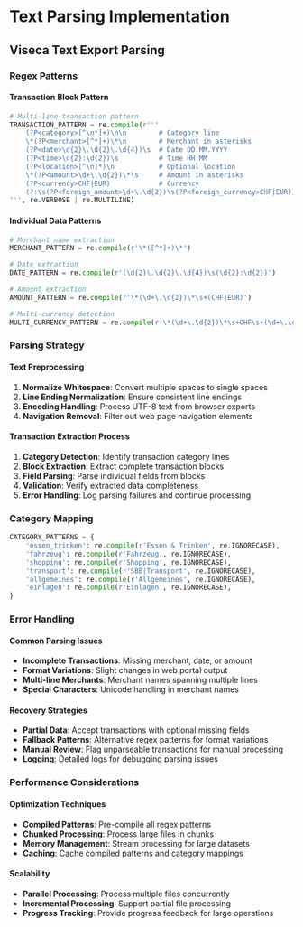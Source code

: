# Text Parsing Implementation

## Viseca Text Export Parsing

### Regex Patterns

#### Transaction Block Pattern
```python
# Multi-line transaction pattern
TRANSACTION_PATTERN = re.compile(r'''
    (?P<category>[^\n*]+)\n\n        # Category line
    \*(?P<merchant>[^*]+)\*\n        # Merchant in asterisks
    (?P<date>\d{2}\.\d{2}\.\d{4})\s  # Date DD.MM.YYYY
    (?P<time>\d{2}:\d{2})\s          # Time HH:MM
    (?P<location>[^\n]*)\n           # Optional location
    \*(?P<amount>\d+\.\d{2})\*\s     # Amount in asterisks
    (?P<currency>CHF|EUR)            # Currency
    (?:\s(?P<foreign_amount>\d+\.\d{2})\s(?P<foreign_currency>CHF|EUR))? # Optional foreign currency
''', re.VERBOSE | re.MULTILINE)
```

#### Individual Data Patterns
```python
# Merchant name extraction
MERCHANT_PATTERN = re.compile(r'\*([^*]+)\*')

# Date extraction
DATE_PATTERN = re.compile(r'(\d{2}\.\d{2}\.\d{4})\s(\d{2}:\d{2})')

# Amount extraction
AMOUNT_PATTERN = re.compile(r'\*(\d+\.\d{2})\*\s+(CHF|EUR)')

# Multi-currency detection
MULTI_CURRENCY_PATTERN = re.compile(r'\*(\d+\.\d{2})\*\s+CHF\s+(\d+\.\d{2})\s+(EUR)')
```

### Parsing Strategy

#### Text Preprocessing
1. **Normalize Whitespace**: Convert multiple spaces to single spaces
2. **Line Ending Normalization**: Ensure consistent line endings
3. **Encoding Handling**: Process UTF-8 text from browser exports
4. **Navigation Removal**: Filter out web page navigation elements

#### Transaction Extraction Process
1. **Category Detection**: Identify transaction category lines
2. **Block Extraction**: Extract complete transaction blocks
3. **Field Parsing**: Parse individual fields from blocks
4. **Validation**: Verify extracted data completeness
5. **Error Handling**: Log parsing failures and continue processing

### Category Mapping

```python
CATEGORY_PATTERNS = {
    'essen_trinken': re.compile(r'Essen & Trinken', re.IGNORECASE),
    'fahrzeug': re.compile(r'Fahrzeug', re.IGNORECASE),
    'shopping': re.compile(r'Shopping', re.IGNORECASE),
    'transport': re.compile(r'SBB|Transport', re.IGNORECASE),
    'allgemeines': re.compile(r'Allgemeines', re.IGNORECASE),
    'einlagen': re.compile(r'Einlagen', re.IGNORECASE),
}
```

### Error Handling

#### Common Parsing Issues
- **Incomplete Transactions**: Missing merchant, date, or amount
- **Format Variations**: Slight changes in web portal output
- **Multi-line Merchants**: Merchant names spanning multiple lines
- **Special Characters**: Unicode handling in merchant names

#### Recovery Strategies
- **Partial Data**: Accept transactions with optional missing fields
- **Fallback Patterns**: Alternative regex patterns for format variations
- **Manual Review**: Flag unparseable transactions for manual processing
- **Logging**: Detailed logs for debugging parsing issues

### Performance Considerations

#### Optimization Techniques
- **Compiled Patterns**: Pre-compile all regex patterns
- **Chunked Processing**: Process large files in chunks
- **Memory Management**: Stream processing for large datasets
- **Caching**: Cache compiled patterns and category mappings

#### Scalability
- **Parallel Processing**: Process multiple files concurrently
- **Incremental Processing**: Support partial file processing
- **Progress Tracking**: Provide progress feedback for large operations